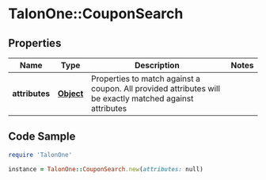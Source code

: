 # TalonOne::CouponSearch

## Properties

Name | Type | Description | Notes
------------ | ------------- | ------------- | -------------
**attributes** | [**Object**](.md) | Properties to match against a coupon. All provided attributes will be exactly matched against attributes | 

## Code Sample

```ruby
require 'TalonOne'

instance = TalonOne::CouponSearch.new(attributes: null)
```


